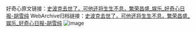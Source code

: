 好奇心原文链接：[史波克去世了，可他还将生生不息，繁荣昌盛_娱乐_好奇心日报-胡雪纯](https://www.qdaily.com/articles/6925.html)
WebArchive归档链接：[史波克去世了，可他还将生生不息，繁荣昌盛_娱乐_好奇心日报-胡雪纯](http://web.archive.org/web/20190623171529/https://www.qdaily.com/articles/6925.html)
![image](http://ww3.sinaimg.cn/large/007d5XDply1g3wb8t5c6cj30u02wt1du)